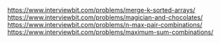 https://www.interviewbit.com/problems/merge-k-sorted-arrays/ 
https://www.interviewbit.com/problems/magician-and-chocolates/ 
https://www.interviewbit.com/problems/n-max-pair-combinations/ 
https://www.interviewbit.com/problems/maximum-sum-combinations/ 
 
 
 
